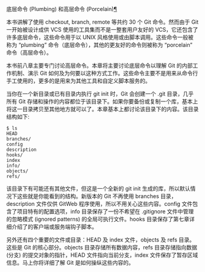<span id="plumbing-porcelain" ></span>
底层命令 (Plumbing) 和高层命令 (Porcelain)[¶](#plumbing-porcelain)

本书讲解了使用 checkout, branch, remote 等共约 30 个 Git 命令。然而由于 Git 一开始被设计成供 VCS 使用的工具集而不是一整套用户友好的 VCS，它还包含了许多底层命令，这些命令用于以 UNIX 风格使用或由脚本调用。这些命令一般被称为 “plumbing” 命令（底层命令），其他的更友好的命令则被称为 “porcelain” 命令（高层命令）。


本书前八章主要专门讨论高层命令。本章将主要讨论底层命令以理解 Git 的内部工作机制、演示 Git 如何及为何要以这种方式工作。这些命令主要不是用来从命令行手工使用的，更多的是用来为其他工具和自定义脚本服务的。


当你在一个新目录或已有目录内执行 git init 时，Git 会创建一个 .git 目录，几乎所有 Git 存储和操作的内容都位于该目录下。如果你要备份或复制一个库，基本上将这一目录拷贝至其他地方就可以了。本章基本上都讨论该目录下的内容。该目录结构如下:




```
$ ls
HEAD
branches/
config
description
hooks/
index
info/
objects/
refs/

```






该目录下有可能还有其他文件，但这是一个全新的 git init 生成的库，所以默认情况下这些就是你能看到的结构。新版本的 Git 不再使用 branches 目录，description 文件仅供 GitWeb 程序使用，所以不用关心这些内容。config 文件包含了项目特有的配置选项，info 目录保存了一份不希望在 .gitignore 文件中管理的忽略模式 (ignored patterns) 的全局可执行文件。hooks 目录保存了第七章详细介绍了的客户端或服务端钩子脚本。


另外还有四个重要的文件或目录：HEAD 及 index 文件，objects 及 refs 目录。这些是 Git 的核心部分。objects 目录存储所有数据内容，refs 目录存储指向数据 (分支) 的提交对象的指针，HEAD 文件指向当前分支，index 文件保存了暂存区域信息。马上你将详细了解 Git 是如何操纵这些内容的。




